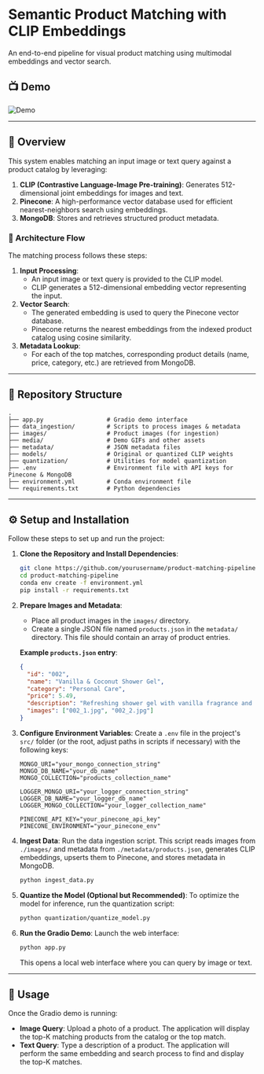 # Semantic Product Matching with CLIP Embeddings

An end-to-end pipeline for visual product matching using multimodal embeddings and vector search.

## 📺 Demo

![Demo](./media/full_demo.gif)

---

## 🚀 Overview

This system enables matching an input image or text query against a product catalog by leveraging:

1.  **CLIP (Contrastive Language-Image Pre-training)**: Generates 512-dimensional joint embeddings for images and text.
2.  **Pinecone**: A high-performance vector database used for efficient nearest-neighbors search using embeddings.
3.  **MongoDB**: Stores and retrieves structured product metadata.

### 🔄 Architecture Flow

The matching process follows these steps:

1.  **Input Processing**:
    *   An input image or text query is provided to the CLIP model.
    *   CLIP generates a 512-dimensional embedding vector representing the input.
2.  **Vector Search**:
    *   The generated embedding is used to query the Pinecone vector database.
    *   Pinecone returns the nearest embeddings from the indexed product catalog using cosine similarity.
3.  **Metadata Lookup**:
    *   For each of the top matches, corresponding product details (name, price, category, etc.) are retrieved from MongoDB.

---

## 📂 Repository Structure

```
.
├── app.py                  # Gradio demo interface
├── data_ingestion/         # Scripts to process images & metadata
├── images/                 # Product images (for ingestion)
├── media/                  # Demo GIFs and other assets
├── metadata/               # JSON metadata files
├── models/                 # Original or quantized CLIP weights
├── quantization/           # Utilities for model quantization
├── .env                    # Environment file with API keys for Pinecone & MongoDB
├── environment.yml         # Conda environment file
└── requirements.txt        # Python dependencies

```

---

## ⚙️ Setup and Installation

Follow these steps to set up and run the project:

1.  **Clone the Repository and Install Dependencies**:
    ```bash
    git clone https://github.com/yourusername/product-matching-pipeline.git
    cd product-matching-pipeline
    conda env create -f environment.yml
    pip install -r requirements.txt
    ```

2.  **Prepare Images and Metadata**:
    *   Place all product images in the `images/` directory.
    *   Create a single JSON file named `products.json` in the `metadata/` directory. This file should contain an array of product entries.

    **Example `products.json` entry**:
    ```json
    {
      "id": "002",
      "name": "Vanilla & Coconut Shower Gel",
      "category": "Personal Care",
      "price": 5.49,
      "description": "Refreshing shower gel with vanilla fragrance and coconut extracts.",
      "images": ["002_1.jpg", "002_2.jpg"]
    }
    ```

3.  **Configure Environment Variables**:
    Create a `.env` file in the project's `src/` folder (or the root, adjust paths in scripts if necessary) with the following keys:
    ```env
    MONGO_URI="your_mongo_connection_string"
    MONGO_DB_NAME="your_db_name"
    MONGO_COLLECTION="products_collection_name"

    LOGGER_MONGO_URI="your_logger_connection_string"
    LOGGER_DB_NAME="your_logger_db_name"
    LOGGER_MONGO_COLLECTION="your_logger_collection_name"

    PINECONE_API_KEY="your_pinecone_api_key"
    PINECONE_ENVIRONMENT="your_pinecone_env"
    ```

4.  **Ingest Data**:
    Run the data ingestion script. This script reads images from `./images/` and metadata from `./metadata/products.json`, generates CLIP embeddings, upserts them to Pinecone, and stores metadata in MongoDB.
    ```bash
    python ingest_data.py
    ```

5.  **Quantize the Model (Optional but Recommended)**:
    To optimize the model for inference, run the quantization script:
    ```bash
    python quantization/quantize_model.py
    ```
6.  **Run the Gradio Demo**:
    Launch the web interface:
    ```bash
    python app.py
    ```
    This opens a local web interface where you can query by image or text.

---

## 📝 Usage

Once the Gradio demo is running:

*   **Image Query**: Upload a photo of a product. The application will display the top-K matching products from the catalog or the top match.
*   **Text Query**: Type a description of a product. The application will perform the same embedding and search process to find and display the top-K matches.
